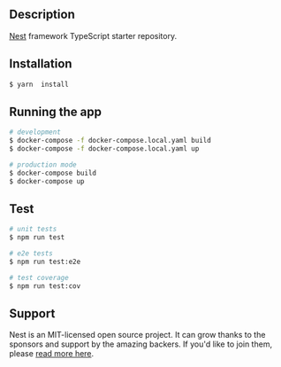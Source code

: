 ## Description


[Nest](https://github.com/nestjs/nest) framework TypeScript starter repository.

## Installation

```bash
$ yarn  install
```

## Running the app

```bash
# development
$ docker-compose -f docker-compose.local.yaml build
$ docker-compose -f docker-compose.local.yaml up

# production mode
$ docker-compose build
$ docker-compose up
```

## Test

```bash
# unit tests
$ npm run test

# e2e tests
$ npm run test:e2e

# test coverage
$ npm run test:cov
```

## Support

Nest is an MIT-licensed open source project. It can grow thanks to the sponsors and support by the amazing backers. If you'd like to join them, please [read more here](https://docs.nestjs.com/support).
